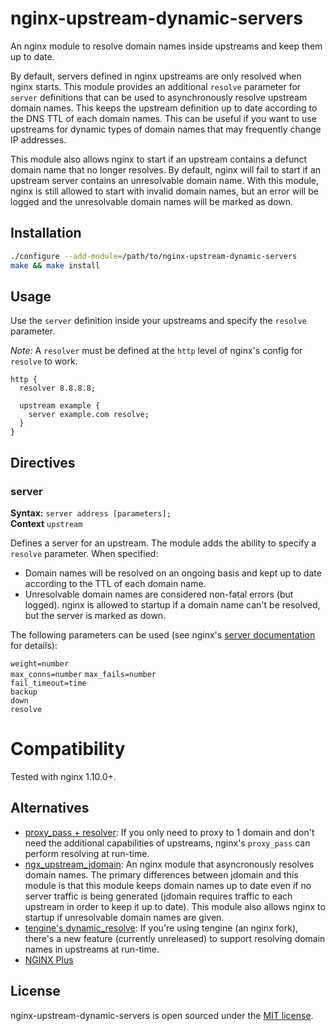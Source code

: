 # nginx-upstream-dynamic-servers

An nginx module to resolve domain names inside upstreams and keep them up to date.

By default, servers defined in nginx upstreams are only resolved when nginx starts. This module provides an additional `resolve` parameter for `server` definitions that can be used to asynchronously resolve upstream domain names. This keeps the upstream definition up to date according to the DNS TTL of each domain names. This can be useful if you want to use upstreams for dynamic types of domain names that may frequently change IP addresses.

This module also allows nginx to start if an upstream contains a defunct domain name that no longer resolves. By default, nginx will fail to start if an upstream server contains an unresolvable domain name. With this module, nginx is still allowed to start with invalid domain names, but an error will be logged and the unresolvable domain names will be marked as down.

## Installation

```sh
./configure --add-module=/path/to/nginx-upstream-dynamic-servers
make && make install
```

## Usage

Use the `server` definition inside your upstreams and specify the `resolve` parameter.

*Note:* A `resolver` must be defined at the `http` level of nginx's config for `resolve` to work.

```
http {
  resolver 8.8.8.8;

  upstream example {
    server example.com resolve;
  }
}
```

## Directives

### server

**Syntax:** `server address [parameters];`  
**Context** `upstream`

Defines a server for an upstream. The module adds the ability to specify a `resolve` parameter. When specified:

- Domain names will be resolved on an ongoing basis and kept up to date according to the TTL of each domain name.
- Unresolvable domain names are considered non-fatal errors (but logged). nginx is allowed to startup if a domain name can't be resolved, but the server is marked as down.

The following parameters can be used (see nginx's [server documentation](http://nginx.org/en/docs/http/ngx_http_upstream_module.html#server) for details):

`weight=number`  
`max_conns=number`
`max_fails=number`  
`fail_timeout=time`  
`backup`  
`down`  
`resolve`  

# Compatibility

Tested with nginx 1.10.0+.

## Alternatives

- [proxy_pass + resolver](http://nginx.org/en/docs/http/ngx_http_proxy_module.html#proxy_pass): If you only need to proxy to 1 domain and don't need the additional capabilities of upstreams, nginx's `proxy_pass` can perform resolving at run-time.
- [ngx_upstream_jdomain](http://wiki.nginx.org/HttpUpstreamJdomainModule): An nginx module that asyncronously resolves domain names. The primary differences between jdomain and this module is that this module keeps domain names up to date even if no server traffic is being generated (jdomain requires traffic to each upstream in order to keep it up to date). This module also allows nginx to startup if unresolvable domain names are given.
- [tengine's dynamic_resolve](https://github.com/alibaba/tengine/blob/master/docs/modules/ngx_http_upstream_dynamic.md): If you're using tengine (an nginx fork), there's a new feature (currently unreleased) to support resolving domain names in upstreams at run-time.
- [NGINX Plus](http://nginx.com/resources/admin-guide/load-balancer/#resolve)

## License

nginx-upstream-dynamic-servers is open sourced under the [MIT license](https://github.com/GUI/nginx-upstream-dynamic-servers/blob/master/LICENSE.txt).
